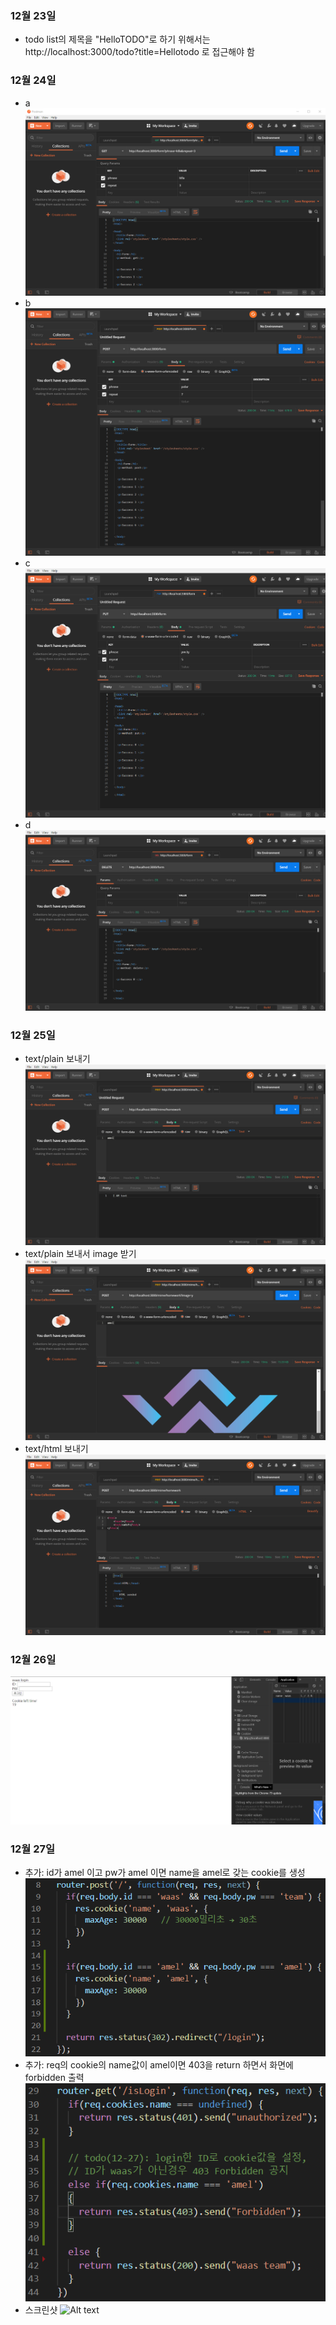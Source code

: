 ### 12월 23일
* todo list의 제목을 "HelloTODO"로 하기 위해서는 http://localhost:3000/todo?title=Hellotodo 로 접근해야 함
### 12월 24일
* a
![Alt text](/191224_ScreenShot/a.png)
* b
![Alt text](/191224_ScreenShot/b.png)
* c
![Alt text](/191224_ScreenShot/c.png)
* d
![Alt text](/191224_ScreenShot/d.png)
### 12월 25일
* text/plain 보내기
![Alt text](/191225_ScreenShot/text_plain.png)
* text/plain 보내서 image 받기
![Alt text](/191225_ScreenShot/image.png)
* text/html 보내기
![Alt text](/191225_ScreenShot/text_html.png)
### 12월 26일
![Alt text](/191226_ScreenShot/cookie.png)
### 12월 27일
* 추가: id가 amel 이고 pw가 amel 이면 name을 amel로 갖는 cookie를 생성
![Alt text](/191227_ScreenShot/idpw.png)
* 추가: req의 cookie의 name값이 amel이면 403을 return 하면서 화면에 forbidden 출력
![Alt text](/191227_ScreenShot/send403.png)
* 스크린샷
![Alt text](/191226_ScreenShot/403Forbidden.png)